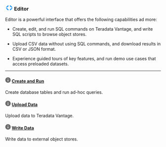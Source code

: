 ### ![../Images/editor-icn-overview.png](../Images/editor-icn-overview.png) Editor

Editor is a powerful interface that offers the following capabilities ad more:

* Create, edit, and run SQL commands on Teradata Vantage, and write SQL scripts to browse object stores.

* Upload CSV data without using SQL commands, and download results in CSV or JSON format.

* Experience guided tours of key features, and run demo use cases that access preloaded datasets.

- - -

#### ![../Images/cov-icn-ovw_toc.png](../Images/cov-icn-ovw_toc.png) [Create and Run](Editor-Create-DB-Tables-Queries-GS.md)

Create database tables and run ad-hoc queries.
    
#### ![../Images/cov-icn-ovw_toc.png](../Images/cov-icn-ovw_toc.png) [Upload Data](Editor-Upload-Data-GS.md)

Upload data to Teradata Vantage.
  
#### ![../Images/cov-icn-ovw_toc.png](../Images/cov-icn-ovw_toc.png) [Write Data](Editor-Write-Data-External-Object-Store-GS.md)

Write data to external object stores.